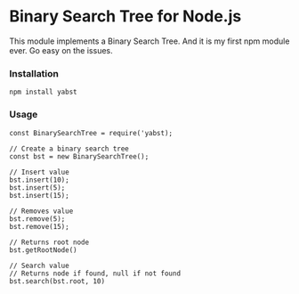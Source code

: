 # Binary Search Tree for Node.js #

This module implements a Binary Search Tree. And it is my first npm module ever. Go easy on the issues.

### Installation ###

```
npm install yabst
```

### Usage ###

```
const BinarySearchTree = require('yabst);

// Create a binary search tree
const bst = new BinarySearchTree();

// Insert value
bst.insert(10);
bst.insert(5);
bst.insert(15);

// Removes value
bst.remove(5);
bst.remove(15);

// Returns root node
bst.getRootNode() 

// Search value 
// Returns node if found, null if not found
bst.search(bst.root, 10)
```

